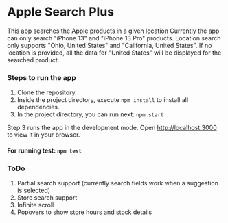 # Apple Search Plus

This app searches the Apple products in a given location
Currently the app can only search "iPhone 13" and "iPhone 13 Pro" products. Location search only supports "Ohio, United States" and "California, United States". If no location is provided, all the data for "United States" will be displayed for the searched product.

### Steps to run the app
1. Clone the repository.
2. Inside the project directory, execute `npm install` to install all dependencies.
3. In the project directory, you can run next: `npm start`

Step 3 runs the app in the development mode.
Open [http://localhost:3000](http://localhost:3000) to view it in your browser.

#### For running test: `npm test`

### ToDo
1. Partial search support (currently search fields work when a suggestion is selected)
2. Store search support
3. Infinite scroll
4. Popovers to show store hours and stock details
